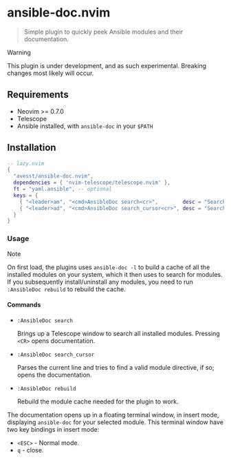 # ansible-doc.nvim
> Simple plugin to quickly peek Ansible modules and their documentation.

> [!WARNING]
> This plugin is under development, and as such experimental. Breaking changes most likely will occur.

## Requirements
- Neovim >= 0.7.0
- Telescope
- Ansible installed, with `ansible-doc` in your `$PATH`

## Installation
```lua
-- lazy.nvim
{
  "avesst/ansible-doc.nvim",
  dependencies = { 'nvim-telescope/telescope.nvim' },
  ft = "yaml.ansible", -- optional
  keys = {
    { "<leader>am", "<cmd>AnsibleDoc search<cr>",        desc = "Search Ansible modules" },
    { "<leader>ad", "<cmd>AnsibleDoc search_cursor<cr>", desc = "Search cursor line for Ansible modules" }
  }
}
```

### Usage

> [!NOTE]
> On first load, the plugins uses `ansible-doc -l` to build a cache of all the installed modules on your system, which it then uses to search for modules. If you subsequently install/uninstall any modules, you need to run `:AnsibleDoc rebuild` to rebuild the cache.

#### Commands
- `:AnsibleDoc search`

    Brings up a Telescope window to search all installed modules. Pressing `<CR>` opens documentation.

- `:AnsibleDoc search_cursor`

    Parses the current line and tries to find a valid module directive, if so; opens the documentation.

- `:AnsibleDoc rebuild`

    Rebuild the module cache needed for the plugin to work.


The documentation opens up in a floating terminal window, in insert mode, displaying `ansible-doc` for your selected module. This terminal window have two key bindings in insert mode:

- `<ESC>` - Normal mode.
- `q` - close.
